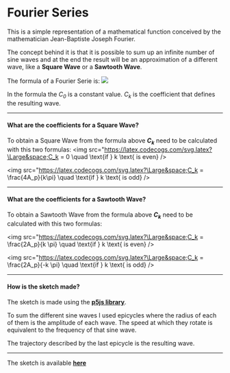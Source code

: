 # Fourier Series

This is a simple representation of a mathematical function conceived by the mathematician Jean-Baptiste Joseph Fourier.

The concept behind it is that it is possible to sum up an infinite number of sine waves and at the end the result will be an approximation of a different wave, like a **Square Wave** or a **Sawtooth Wave**.

The formula of a Fourier Serie is:
<img src="https://latex.codecogs.com/png.latex?f%28t%29%20%3D%20C_0%20&plus;%20%5Csum_%7Bk%20%3D%201%7D%5E%7B%5Cinfty%7DC_k%5Csin%28k%20%5Comega%20t%20&plus;%20%5Cvarphi_k%29"/>

In the formula the *C<sub>0</sub>* is a constant value. *C<sub>k</sub>* is the coefficient that defines the resulting wave.

---

#### What are the coefficients for a Square Wave?

To obtain a Square Wave from the formula above ***C<sub>k</sub>*** need to be calculated with this two formulas:
<img src="https://latex.codecogs.com/svg.latex?\Large&space;C_k = 0  \quad  \text{if } k \text{ is even} />


<img src="https://latex.codecogs.com/svg.latex?\Large&space;C_k = \frac{4A_p}{k\pi} \quad \text{if } k \text{ is odd} />

---

#### What are the coefficients for a Sawtooth Wave?

To obtain a Sawtooth Wave from the formula above ***C<sub>k</sub>*** need to be calculated with this two formulas:


<img src="https://latex.codecogs.com/svg.latex?\Large&space;C_k = \frac{2A_p}{k \pi} \quad \text{if } k \text{ is even} />

<img src="https://latex.codecogs.com/svg.latex?\Large&space;C_k = \frac{2A_p}{-k \pi} \quad \text{if } k \text{ is odd} />

---

#### How is the sketch made?

The sketch is made using the [**p5js library**](p5js.org).

To sum the different sine waves I used epicycles where the radius of each of them is the amplitude of each wave. The speed at which they rotate is equivalent to the frequency of that sine wave.

The trajectory described by the last epicycle is the resulting wave.

---

The sketch is available [**here**](https://editor.p5js.org/GabrielAlex/present/haRII4_AY)
 
